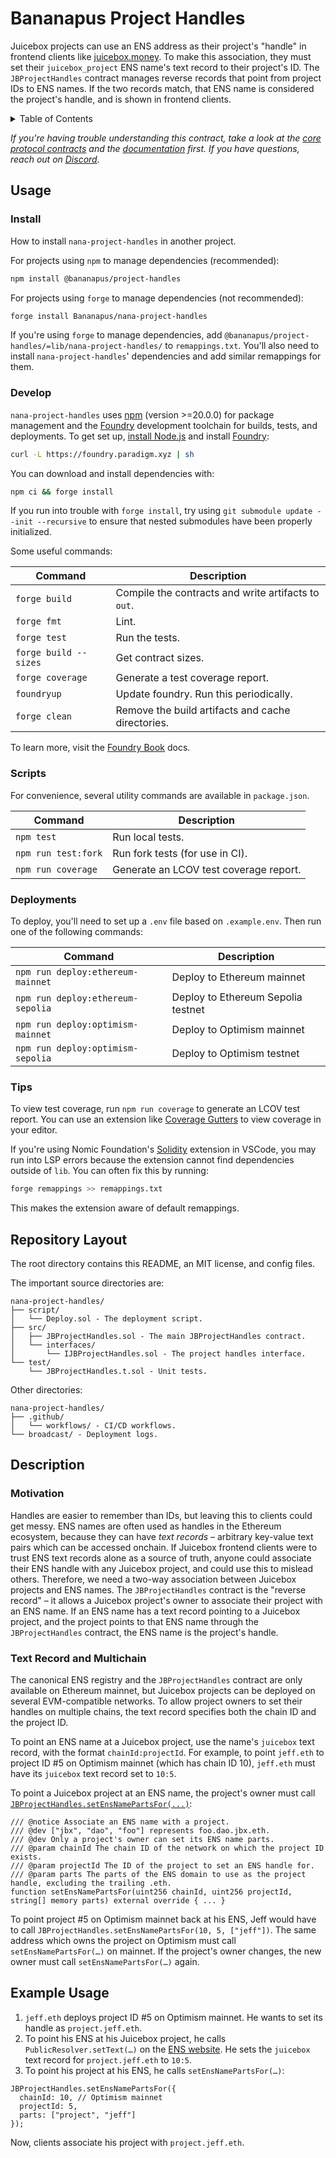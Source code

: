 # Bananapus Project Handles

Juicebox projects can use an ENS address as their project's "handle" in frontend clients like [juicebox.money](https://juicebox.money). To make this association, they must set their `juicebox_project` ENS name's text record to their project's ID. The `JBProjectHandles` contract manages reverse records that point from project IDs to ENS names. If the two records match, that ENS name is considered the project's handle, and is shown in frontend clients.

<details>
  <summary>Table of Contents</summary>
  <ol>
    <li><a href="#usage">Usage</a></li>
  <ul>
    <li><a href="#install">Install</a></li>
    <li><a href="#develop">Develop</a></li>
    <li><a href="#scripts">Scripts</a></li>
    <li><a href="#deployments">Deployments</a></li>
    <li><a href="#tips">Tips</a></li>
    </ul>
    <li><a href="#repository-layout">Repository Layout</a></li>
    <li><a href="#description">Description</a></li>
  <ul>
    <li><a href="#motivation">Motivation</a></li>
    <li><a href="#text-record-and-multichain">Text Record and Multichain</a></li>
    </ul>
    <li><a href="#example-usage">Example Usage</a></li>
  </ul>
  </ol>
</details>

_If you're having trouble understanding this contract, take a look at the [core protocol contracts](https://github.com/Bananapus/nana-core) and the [documentation](https://docs.juicebox.money/) first. If you have questions, reach out on [Discord](https://discord.com/invite/ErQYmth4dS)._

## Usage

### Install

How to install `nana-project-handles` in another project.

For projects using `npm` to manage dependencies (recommended):

```bash
npm install @bananapus/project-handles
```

For projects using `forge` to manage dependencies (not recommended):

```bash
forge install Bananapus/nana-project-handles
```

If you're using `forge` to manage dependencies, add `@bananapus/project-handles/=lib/nana-project-handles/` to `remappings.txt`. You'll also need to install `nana-project-handles`' dependencies and add similar remappings for them.

### Develop

`nana-project-handles` uses [npm](https://www.npmjs.com/) (version >=20.0.0) for package management and the [Foundry](https://github.com/foundry-rs/foundry) development toolchain for builds, tests, and deployments. To get set up, [install Node.js](https://nodejs.org/en/download) and install [Foundry](https://github.com/foundry-rs/foundry):

```bash
curl -L https://foundry.paradigm.xyz | sh
```

You can download and install dependencies with:

```bash
npm ci && forge install
```

If you run into trouble with `forge install`, try using `git submodule update --init --recursive` to ensure that nested submodules have been properly initialized.

Some useful commands:

| Command               | Description                                         |
| --------------------- | --------------------------------------------------- |
| `forge build`         | Compile the contracts and write artifacts to `out`. |
| `forge fmt`           | Lint.                                               |
| `forge test`          | Run the tests.                                      |
| `forge build --sizes` | Get contract sizes.                                 |
| `forge coverage`      | Generate a test coverage report.                    |
| `foundryup`           | Update foundry. Run this periodically.              |
| `forge clean`         | Remove the build artifacts and cache directories.   |

To learn more, visit the [Foundry Book](https://book.getfoundry.sh/) docs.

### Scripts

For convenience, several utility commands are available in `package.json`.

| Command             | Description                            |
| ------------------- | -------------------------------------- |
| `npm test`          | Run local tests.                       |
| `npm run test:fork` | Run fork tests (for use in CI).        |
| `npm run coverage`  | Generate an LCOV test coverage report. |

### Deployments

To deploy, you'll need to set up a `.env` file based on `.example.env`. Then run one of the following commands:

| Command                           | Description                        |
| --------------------------------- | ---------------------------------- |
| `npm run deploy:ethereum-mainnet` | Deploy to Ethereum mainnet         |
| `npm run deploy:ethereum-sepolia` | Deploy to Ethereum Sepolia testnet |
| `npm run deploy:optimism-mainnet` | Deploy to Optimism mainnet         |
| `npm run deploy:optimism-sepolia` | Deploy to Optimism testnet         |

### Tips

To view test coverage, run `npm run coverage` to generate an LCOV test report. You can use an extension like [Coverage Gutters](https://marketplace.visualstudio.com/items?itemName=ryanluker.vscode-coverage-gutters) to view coverage in your editor.

If you're using Nomic Foundation's [Solidity](https://marketplace.visualstudio.com/items?itemName=NomicFoundation.hardhat-solidity) extension in VSCode, you may run into LSP errors because the extension cannot find dependencies outside of `lib`. You can often fix this by running:

```bash
forge remappings >> remappings.txt
```

This makes the extension aware of default remappings.

## Repository Layout

The root directory contains this README, an MIT license, and config files.

The important source directories are:

```
nana-project-handles/
├── script/
│   └── Deploy.sol - The deployment script.
├── src/
│   ├── JBProjectHandles.sol - The main JBProjectHandles contract.
│   └── interfaces/
│       └── IJBProjectHandles.sol - The project handles interface.
└── test/
    └── JBProjectHandles.t.sol - Unit tests.
```

Other directories:

```
nana-project-handles/
├── .github/
│   └── workflows/ - CI/CD workflows.
└── broadcast/ - Deployment logs.
```

## Description

### Motivation

Handles are easier to remember than IDs, but leaving this to clients could get messy. ENS names are often used as handles in the Ethereum ecosystem, because they can have _text records_ – arbitrary key-value text pairs which can be accessed onchain. If Juicebox frontend clients were to trust ENS text records alone as a source of truth, anyone could associate their ENS handle with any Juicebox project, and could use this to mislead others. Therefore, we need a two-way association between Juicebox projects and ENS names. The `JBProjectHandles` contract is the "reverse record" – it allows a Juicebox project's owner to associate their project with an ENS name. If an ENS name has a text record pointing to a Juicebox project, and the project points to that ENS name through the `JBProjectHandles` contract, the ENS name is the project's handle.

### Text Record and Multichain

The canonical ENS registry and the `JBProjectHandles` contract are only available on Ethereum mainnet, but Juicebox projects can be deployed on several EVM-compatible networks. To allow project owners to set their handles on multiple chains, the text record specifies both the chain ID and the project ID.

To point an ENS name at a Juicebox project, use the name's `juicebox` text record, with the format `chainId:projectId`. For example, to point `jeff.eth` to project ID #5 on Optimism mainnet (which has chain ID 10), `jeff.eth` must have its `juicebox` text record set to `10:5`.

To point a Juicebox project at an ENS name, the project's owner must call [`JBProjectHandles.setEnsNamePartsFor(...)`](https://github.com/Bananapus/nana-project-handles/blob/main/src/JBProjectHandles.sol#L113):

```solidity
/// @notice Associate an ENS name with a project.
/// @dev ["jbx", "dao", "foo"] represents foo.dao.jbx.eth.
/// @dev Only a project's owner can set its ENS name parts.
/// @param chainId The chain ID of the network on which the project ID exists.
/// @param projectId The ID of the project to set an ENS handle for.
/// @param parts The parts of the ENS domain to use as the project handle, excluding the trailing .eth.
function setEnsNamePartsFor(uint256 chainId, uint256 projectId, string[] memory parts) external override { ... }
```

To point project #5 on Optimism mainnet back at his ENS, Jeff would have to call `JBProjectHandles.setEnsNamePartsFor(10, 5, ["jeff"])`. The same address which owns the project on Optimism must call `setEnsNamePartsFor(…)` on mainnet. If the project's owner changes, the new owner must call `setEnsNamePartsFor(…)` again.

## Example Usage

1. `jeff.eth` deploys project ID #5 on Optimism mainnet. He wants to set its handle as `project.jeff.eth`.
2. To point his ENS at his Juicebox project, he calls `PublicResolver.setText(…)` on the [ENS website](https://app.ens.domains/). He sets the `juicebox` text record for `project.jeff.eth` to `10:5`.
3. To point his project at his ENS, he calls `setEnsNamePartsFor(…)`:

```solidity
JBProjectHandles.setEnsNamePartsFor({
  chainId: 10, // Optimism mainnet
  projectId: 5,
  parts: ["project", "jeff"]
});
```

Now, clients associate his project with `project.jeff.eth`.
